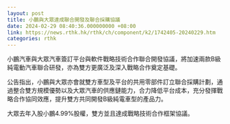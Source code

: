 ```yaml
---
layout: post
title: 小鵬與大眾達成聯合開發及聯合採購協議
date: 2024-02-29 08:40:36.000000000 +08:00
link: https://news.rthk.hk/rthk/ch/component/k2/1742405-20240229.htm
categories: rthk
---
```


小鵬汽車與大眾汽車簽訂平台與軟件戰略技術合作聯合開發協議，將加速兩款B級純電動汽車聯合研發，亦為雙方更廣泛及深入戰略合作奠定基礎。

公告指出，小鵬與大眾亦會就雙方車型及平台的共用零部件訂立聯合採購計劃，通過整合雙方規模優勢以及大眾汽車的供應鏈能力，合力降低平台成本，充分發揮戰略合作協同效應，提升雙方共同開發B級純電車型的產品力。

大眾去年入股小鵬4.99%股權，雙方並且達成戰略技術合作框架協議。
